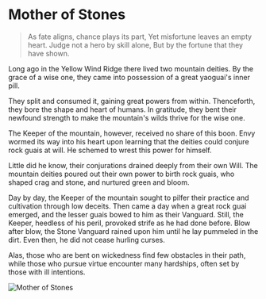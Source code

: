 # Mother of Stones

> As fate aligns, chance plays its part,
> Yet misfortune leaves an empty heart.
> Judge not a hero by skill alone,
> But by the fortune that they have shown.

Long ago in the Yellow Wind Ridge there lived two mountain deities. By
the grace of a wise one, they came into possession of a great yaoguai's
inner pill.

They split and consumed it, gaining great powers from within.
Thenceforth, they bore the shape and heart of humans. In gratitude, they
bent their newfound strength to make the mountain's wilds thrive for the
wise one.

The Keeper of the mountain, however, received no share of this boon.
Envy wormed its way into his heart upon learning that the deities could
conjure rock guais at will. He schemed to wrest this power for himself.

Little did he know, their conjurations drained deeply from their own Will.
The mountain deities poured out their own power to birth rock guais, who
shaped crag and stone, and nurtured green and bloom.

Day by day, the Keeper of the mountain sought to pilfer their practice and
cultivation through low deceits. Then came a day when a great rock guai
emerged, and the lesser guais bowed to him as their Vanguard. Still, the
Keeper, heedless of his peril, provoked strife as he had done before. Blow
after blow, the Stone Vanguard rained upon him until he lay pummeled in
the dirt. Even then, he did not cease hurling curses.

Alas, those who are bent on wickedness find few obstacles in their path,
while those who pursue virtue encounter many hardships, often set by
those with ill intentions.

![Mother of Stones](/image-20240827232324763.png)